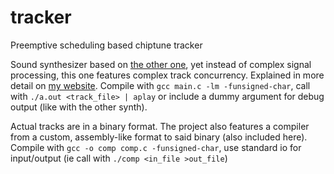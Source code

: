 # tracker
Preemptive scheduling based chiptune tracker

Sound synthesizer based on [the other one](https://github.com/alve1801/synth), yet instead of complex signal processing, this one features complex track concurrency. Explained in more detail on [my website](https://avethenoul.neocities.org/tracker.html). Compile with `gcc main.c -lm -funsigned-char`, call with `./a.out <track_file> | aplay` or include a dummy argument for debug output (like with the other synth).

Actual tracks are in a binary format. The project also features a compiler from a custom, assembly-like format to said binary (also included here). Compile with `gcc -o comp comp.c -funsigned-char`, use standard io for input/output (ie call with `./comp <in_file >out_file`)

